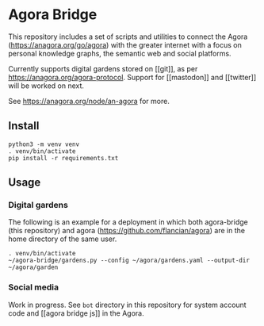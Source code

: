 # Agora Bridge

This repository includes a set of scripts and utilities to connect the Agora (https://anagora.org/go/agora) with the greater internet with a focus on personal knowledge graphs, the semantic web and social platforms.

Currently supports digital gardens stored on [[git]], as per https://anagora.org/agora-protocol. Support for [[mastodon]] and [[twitter]] will be worked on next.

See https://anagora.org/node/an-agora for more.

## Install

```
python3 -m venv venv
. venv/bin/activate
pip install -r requirements.txt
```

## Usage

### Digital gardens

The following is an example for a deployment in which both agora-bridge (this repository) and agora (https://github.com/flancian/agora) are in the home directory of the same user.

```
. venv/bin/activate
~/agora-bridge/gardens.py --config ~/agora/gardens.yaml --output-dir ~/agora/garden 
```


### Social media

Work in progress. See `bot` directory in this repository for system account code and [[agora bridge js]] in the Agora.
